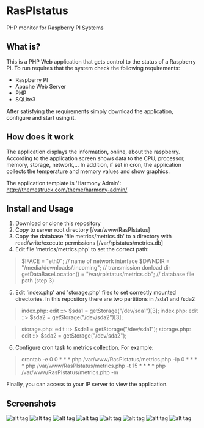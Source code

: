 # RasPIstatus
PHP monitor for Raspberry PI Systems

## What is?
This is a PHP Web application that gets control to the status of a Raspberry PI. To run requires that the system check the following requirements:

* Raspberry PI
* Apache Web Server
* PHP
* SQLite3

After satisfying the requirements simply download the application, configure and start using it.

## How does it work
The application displays the information, online, about the raspberry.
According to the application screen shows data to the CPU, processor, memory, storage, network,...
In addition, if set in cron, the application collects the temperature and memory values and show graphics.

The application template is 'Harmony Admin': http://themestruck.com/theme/harmony-admin/

## Install and Usage

1. Download or clone this repository
2. Copy to server root directory [/var/www/RasPIstatus]
3. Copy the database 'file metrics/metrics.db' to a directory with read/write/execute permissions [/var/rpistatus/metrics.db]
4. Edit file 'metrics/metrics.php' to set the correct path:

> 	$IFACE = "eth0"; // name of network interface
> 	$DWNDIR = "/media/downloads/.incoming"; // transmission donload dir
>	getDataBaseLocation() = "/var/rpistatus/metrics.db"; // database file path (step 3)

5. Edit 'index.php' and 'storage.php' files to set correctly mounted directories. In this repository there are two partitions in /sda1 and /sda2

> index.php: edit ::> $sda1 = getStorage("/dev/sda1")[3];
> index.php: edit ::> $sda2 = getStorage("/dev/sda2")[3]; 

> storage.php: edit ::> $sda1 = getStorage("/dev/sda1"); 
> storage.php: edit ::> $sda2 = getStorage("/dev/sda2"); 

6. Configure cron task to metrics collection. For example:

> crontab -e
> 0 0 * * *   php /var/www/RasPIstatus/metrics.php -ip
> 0 * * * *   php /var/www/RasPIstatus/metrics.php -t
> 15 * * * *  php /var/www/RasPIstatus/metrics.php -m

Finally, you can access to your IP server to view the application.



## Screenshots
![alt tag](https://github.com/ruboweb/RasPIstatus/blob/master/screenshots/01.dash.png)
![alt tag](https://github.com/ruboweb/RasPIstatus/blob/master/screenshots/02.system.png)
![alt tag](https://github.com/ruboweb/RasPIstatus/blob/master/screenshots/03.processor.png)
![alt tag](https://github.com/ruboweb/RasPIstatus/blob/master/screenshots/04.temp.png)
![alt tag](https://github.com/ruboweb/RasPIstatus/blob/master/screenshots/05.memory.png)
![alt tag](https://github.com/ruboweb/RasPIstatus/blob/master/screenshots/06.storage.png)
![alt tag](https://github.com/ruboweb/RasPIstatus/blob/master/screenshots/07.network.png)
![alt tag](https://github.com/ruboweb/RasPIstatus/blob/master/screenshots/08.services.png)

